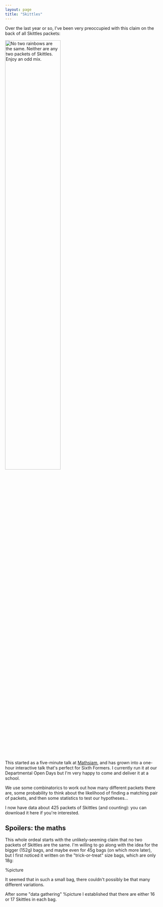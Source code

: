 ```yaml
---
layout: page
title: "Skittles"
---
```


Over the last year or so, I’ve been very preoccupied with this claim on the back of all Skittles packets:

<img src="{{ site.github.url }}/assets/img/skittles-claim.png" alt="No two rainbows are the same. Neither are any two packets of Skittles. Enjoy an odd mix." width="60%">

This started as a five-minute talk at [Mathsjam](https://mathsjam.com/gathering/uk/), and has grown into a one-hour interactive talk that's perfect for Sixth Formers. I currently run it at our Departmental Open Days but I'm very happy to come and deliver it at a school.

We use some combinatorics to work out how many different packets there are, some probability to think about the likelihood of finding a matching pair of packets, and then some statistics to test our hypotheses…

I now have data about 425 packets of Skittles (and counting): you can download it here if you're interested.


## Spoilers: the maths

This whole ordeal starts with the unlikely-seeming claim that no two packets of Skittles are the same. I'm willing to go along with the idea for the bigger (152g) bags, and maybe even for 45g bags (on which more later), but I first noticed it written on the "trick-or-treat" size bags, which are only 18g:

%picture

It seemed that in such a small bag, there couldn't possibly be that many different variations. 

After some "data gathering" 
%picture
I established that there are either 16 or 17 Skittles in each bag. 
